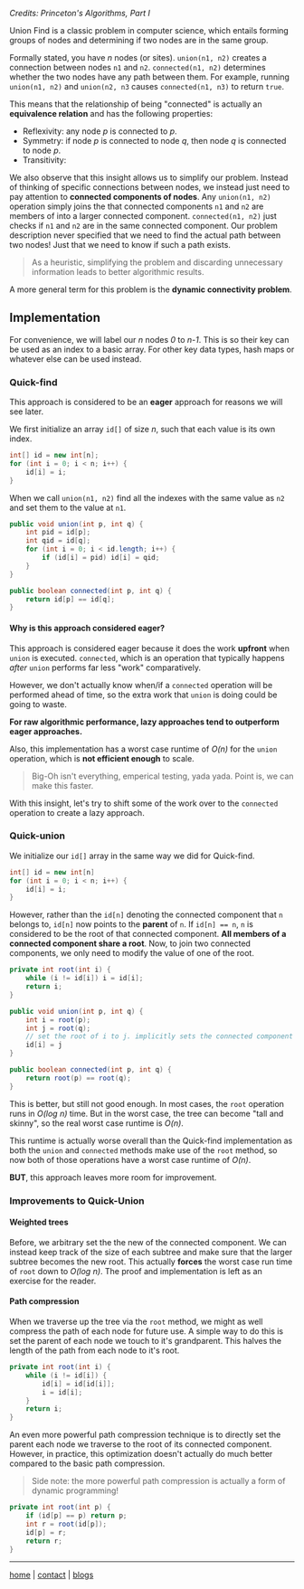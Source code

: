 *Credits: Princeton's Algorithms, Part I*

Union Find is a classic problem in computer science, which entails forming groups of nodes and determining if two nodes are in the same group.

Formally stated, you have *n* nodes (or sites). `union(n1, n2)` creates a connection between nodes `n1` and `n2`.  `connected(n1, n2)` determines whether the two nodes have any path between them. For example, running `union(n1, n2)` and `union(n2, n3` causes `connected(n1, n3)` to return `true`. 

This means that the relationship of being "connected" is actually an **equivalence relation** and has the following properties:

- Reflexivity: any node *p* is connected to *p*.
- Symmetry: if node *p* is connected to node *q*, then node *q* is connected to node *p*.
- Transitivity: 

We also observe that this insight allows us to simplify our problem. Instead of thinking of specific connections between nodes, we instead just need to pay attention to **connected components of nodes**. 
Any `union(n1, n2)` operation simply joins the that connected components `n1` and `n2` are members of into a larger connected component. `connected(n1, n2)` just checks if `n1` and `n2` are in the same connected component. Our problem description never specified that we need to find the actual path between two nodes! Just that we need to know if such a path exists. 

> As a heuristic, simplifying the problem and discarding unnecessary information leads to better algorithmic results.

A more general term for this problem is the **dynamic connectivity problem**.

## Implementation

For convenience, we will label our *n* nodes *0* to *n-1*. This is so their key can be used as an index to a basic array. For other key data types, hash maps or whatever else can be used instead.

### Quick-find

This approach is considered to be an **eager** approach for reasons we will see later.

We first initialize an array `id[]` of size *n*, such that each value is its own index.

```java
int[] id = new int[n];
for (int i = 0; i < n; i++) {
    id[i] = i;
}
```

When we call `union(n1, n2)` find all the indexes with the same value as `n2` and set them to the value at `n1`. 

```java
public void union(int p, int q) {
    int pid = id[p];
    int qid = id[q];
    for (int i = 0; i < id.length; i++) {
        if (id[i] = pid) id[i] = qid;
    }
}

public boolean connected(int p, int q) {
    return id[p] == id[q];
}
```

#### Why is this approach considered eager? 

This approach is considered eager because it does the work **upfront** when `union` is executed. `connected`, which is an operation that typically happens *after* `union` performs far less "work" comparatively. 

However, we don't actually know when/if a `connected` operation will be performed ahead of time, so the extra work that `union` is doing could be going to waste. 

**For raw algorithmic performance, lazy approaches tend to outperform eager approaches.**

Also, this implementation has a worst case runtime of *O(n)* for the `union` operation, which is **not efficient enough** to scale. 

> Big-Oh isn't everything, emperical testing, yada yada. Point is, we can make this faster.

With this insight, let's try to shift some of the work over to the `connected` operation to create a lazy approach. 

### Quick-union

We initialize our `id[]` array in the same way we did for Quick-find. 

```java
int[] id = new int[n]
for (int i = 0; i < n; i++) {
    id[i] = i;
}
```

However, rather than the `id[n]` denoting the connected component that `n` belongs to, `id[n]` now points to the **parent** of `n`.  If `id[n] == n`, `n` is considered to be the root of that connected component. **All members of a connected component share a root**. Now, to join two connected components, we only need to modify the value of one of the root. 

```java
private int root(int i) {
    while (i != id[i]) i = id[i];
    return i;
}

public void union(int p, int q) {
    int i = root(p);
    int j = root(q);
    // set the root of i to j. implicitly sets the connected component to be "under" j.
    id[i] = j
}

public boolean connected(int p, int q) {
    return root(p) == root(q);
}
```

This is better, but still not good enough. In most cases, the `root` operation runs in *O(log n)* time. But in the worst case, the tree can become "tall and skinny", so the real worst case runtime is *O(n)*.

This runtime is actually worse overall than the Quick-find implementation as both the `union` and `connected` methods make use of the `root` method, so now both of those operations have a worst case runtime of *O(n)*. 

**BUT**, this approach leaves more room for improvement. 

### Improvements to Quick-Union

#### Weighted trees

Before, we arbitrary set the the new of the connected component. We can instead keep track of the size of each subtree and make sure that the larger subtree becomes the new root. This actually **forces** the worst case run time of `root` down to *O(log n)*. The proof and implementation is left as an exercise for the reader.

#### Path compression

When we traverse up the tree via the `root` method, we might as well compress the path of each node for future use. A simple way to do this is set the parent of each node we touch to it's grandparent. This halves the length of the path from each node to it's root.

```java
private int root(int i) {
    while (i != id[i]) {
        id[i] = id[id[i]];
        i = id[i];
    }
    return i;
}
```

An even more powerful path compression technique is to directly set the parent each node we traverse to the root of its connected component. However, in practice, this optimization doesn't actually do much better compared to the basic path compression.

> Side note: the more powerful path compression is actually a form of dynamic programming!

```java
private int root(int p) {
    if (id[p] == p) return p;
    int r = root(id[p]);
    id[p] = r;
    return r;
}
```

---

[home](/index.md) | [contact](/contact.md) | [blogs](/blogs/index.md)